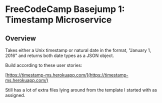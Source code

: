 # FreeCodeCamp Basejump 1: Timestamp Microservice

## Overview

Takes either a Unix timestamp or natural date in the format, "January 1, 2016" and returns both date types as a JSON object.

Build according to these user stories:

[https://timestamp-ms.herokuapp.com/](https://timestamp-ms.herokuapp.com/)

Still has a lot of extra files lying around from the template I started with as assigned.
